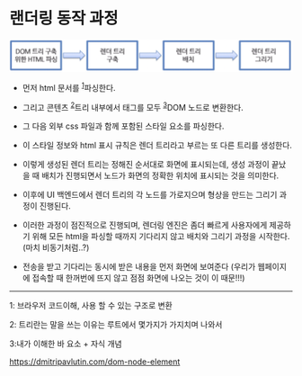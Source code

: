 랜더링 동작 과정
====

<img src="./img/rendering.png">

- 먼저 html 문서를 <sup>[1](#footnote_1)</sup>파싱한다.

- 그리고 콘텐츠 <sup>[2](#footnote_2)</sup>트리 내부에서 태그를 모두 <sup>[3](#footnote_2)</sup>DOM 노드로 변환한다.

- 그 다음 외부 css 파일과 함께 포함된 스타일 요소를 파싱한다.

- 이 스타일 정보와 html 표시 규칙은 
렌더 트리라고 부르는 또 다른 트리를 생성한다.

- 이렇게 생성된 렌더 트리는 정해진 순서대로 화면에 표시되는데, 
생성 과정이 끝났을 때 배치가 진행되면서 
노드가 화면의 정확한 위치에 표시되는 것을 의미한다.

- 이후에 UI 백엔드에서 렌더 트리의 각 노드를 가로지으며 
형상을 만드는 그리기 과정이 진행된다.

- 이러한 과정이 점진적으로 진행되며, 렌더링 엔진은 좀더 빠르게 
사용자에게 제공하기 위해 모든 html을 파싱할 때까지 기다리지 않고 
배치와 그리기 과정을 시작한다. (마치 비동기처럼..?)

- 전송을 받고 기다리는 동시에 받은 내용을 먼저 화면에 보여준다
(우리가 웹페이지에 접속할 때 한꺼번에 뜨지 않고 점점 화면에 나오는 것이 이 때문!!!)

---

<a name="footnote_1">1</a>: 브라우저 코드이해, 사용 할 수 있는 구조로 변환  

<a name="footnote_2">2</a>: 트리란는 말을 쓰는 이유는 루트에서 몇가지가  가지치며 나와서

<a name="footnote_2">3</a>:내가 이해한 바 요소 + 자식 개념
     
 https://dmitripavlutin.com/dom-node-element 

